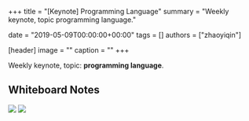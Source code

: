 +++
title = "[Keynote] Programming Language"
summary = "Weekly keynote, topic programming language."

date = "2019-05-09T00:00:00+00:00"
tags = []
authors = ["zhaoyiqin"]

[header]
image = ""
caption = ""
+++

Weekly keynote, topic: **programming language**.

## Whiteboard Notes

![](https://eyrie.coden.hk/space/?path=/c422/weekly-keynote/2019-05-09-zhaoyiqin/1.jpg)
![](https://eyrie.coden.hk/space/?path=/c422/weekly-keynote/2019-05-09-zhaoyiqin/2.jpg)
